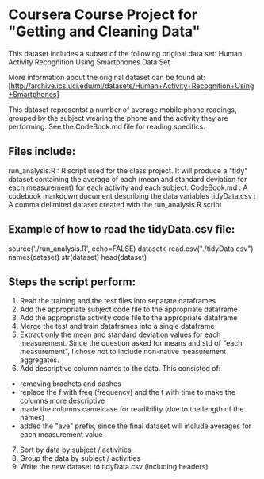 Coursera Course Project for "Getting and Cleaning Data"
===============================================================

This dataset includes a subset of the following original data set: Human Activity Recognition Using Smartphones Data Set

More information about the original dataset can be found at: 
[http://archive.ics.uci.edu/ml/datasets/Human+Activity+Recognition+Using+Smartphones]

This dataset representst a number of average mobile phone readings, grouped by the subject wearing the phone and the activity they are performing. See the CodeBook.md file for reading specifics.

## Files include:

run_analysis.R : R script used for the class project. It will produce a "tidy" dataset containing the average of each (mean and standard deviation for each measurement) for each activity and each subject.
CodeBook.md : A codebook markdown document describing the data variables
tidyData.csv : A comma delimited dataset created with the run_analysis.R script

## Example of how to read the tidyData.csv file:

source('./run_analysis.R', echo=FALSE)
dataset<-read.csv("./tidyData.csv")
names(dataset)
str(dataset)
head(dataset)

## Steps the script perform:

1. Read the training and the test files into separate dataframes
2. Add the appropriate subject code file to the appropriate dataframe
3. Add the appropriate activity code file to the appropriate dataframe
4. Merge the test and train dataframes into a single dataframe
5. Extract only the mean and standard deviation values for each measurement. Since the question asked for means and std of "each measurement", I chose not to include non-native measurement aggregates.
6. Add descriptive column names to the data. This consisted of:
 - removing brachets and dashes 
 - replace the f with freq (frequency) and the t with time to make the columns more descriptive
 - made the columns camelcase for readibility (due to the length of the names)
 - added the "ave" prefix, since the final dataset will include averages for each measurement value
7. Sort by data by subject / activities
8. Group the data by subject / activities
9. Write the new dataset to tidyData.csv (including headers)
